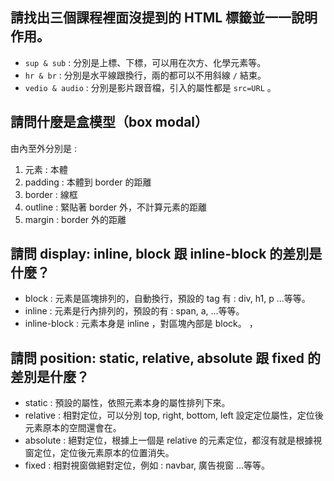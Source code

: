 ## 請找出三個課程裡面沒提到的 HTML 標籤並一一說明作用。
- `sup & sub` : 分別是上標、下標，可以用在次方、化學元素等。
- `hr & br` : 分別是水平線跟換行，兩的都可以不用斜線 `/` 結束。
- `vedio & audio` : 分別是影片跟音檔，引入的屬性都是 `src=URL` 。

## 請問什麼是盒模型（box modal）
由內至外分別是 : 
1. 元素 : 本體
2. padding : 本體到 border 的距離
3. border : 線框
4. outline : 緊貼著 border 外，不計算元素的距離
5. margin : border 外的距離

## 請問 display: inline, block 跟 inline-block 的差別是什麼？
- block : 元素是區塊排列的，自動換行，預設的 tag 有 :  div, h1, p ...等等。
- inline : 元素是行內排列的，預設的有 : span, a, ...等等。
- inline-block : 元素本身是 inline ，對區塊內部是 block。 ，

## 請問 position: static, relative, absolute 跟 fixed 的差別是什麼？
- static : 預設的屬性，依照元素本身的屬性排列下來。
- relative : 相對定位，可以分別 top, right, bottom, left 設定定位屬性，定位後元素原本的空間還會在。
- absolute : 絕對定位，根據上一個是 relative 的元素定位，都沒有就是根據視窗定位，定位後元素原本的位置消失。
- fixed : 相對視窗做絕對定位，例如 : navbar, 廣告視窗 ...等等。
